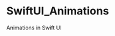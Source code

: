 # SwiftUI_Animations
Animations in Swift UI

<a href="https://imgflip.com/gif/4bxw10"><img src="https://imgflip.com/gif/4bxw10.gif" title=""/></a>
